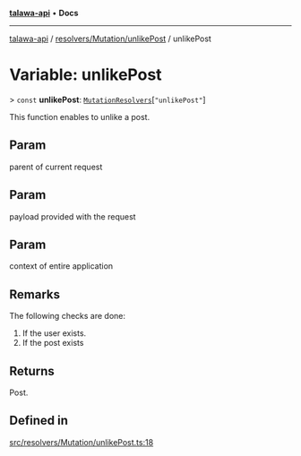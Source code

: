 [**talawa-api**](../../../../README.md) • **Docs**

***

[talawa-api](../../../../modules.md) / [resolvers/Mutation/unlikePost](../README.md) / unlikePost

# Variable: unlikePost

\> `const` **unlikePost**: [`MutationResolvers`](../../../../types/generatedGraphQLTypes/type-aliases/MutationResolvers.md)\[`"unlikePost"`\]

This function enables to unlike a post.

## Param

parent of current request

## Param

payload provided with the request

## Param

context of entire application

## Remarks

The following checks are done:
1. If the user exists.
2. If the post exists

## Returns

Post.

## Defined in

[src/resolvers/Mutation/unlikePost.ts:18](https://github.com/PalisadoesFoundation/talawa-api/blob/f1c816bca43cc03a8c1bd303394e2550a50db017/src/resolvers/Mutation/unlikePost.ts#L18)
